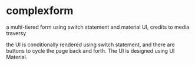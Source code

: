 # complexform
a multi-tiered form using switch statement and material UI, credits to media traversy

the UI is conditionally rendered using switch statement, and there are buttons to cycle the page back and forth. 
The UI is designed using UI Material. 
